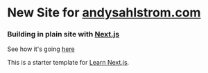 # New Site for [andysahlstrom.com](https://andysahlstrom.com)

### Building in plain site with [Next.js](https://nextjs.org)

See how it's going [here](https://andy-sahlstrom.vercel.app/)

This is a starter template for [Learn Next.js](https://nextjs.org/learn).